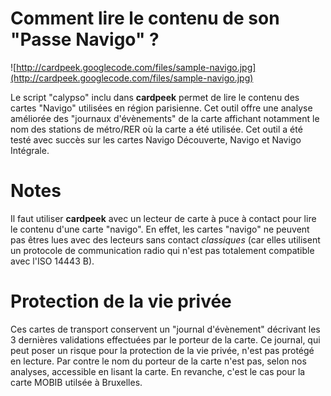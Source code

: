 # Comment lire le contenu de son "Passe Navigo" ? #

![http://cardpeek.googlecode.com/files/sample-navigo.jpg](http://cardpeek.googlecode.com/files/sample-navigo.jpg)

Le script "calypso" inclu dans **cardpeek** permet de lire le contenu des cartes "Navigo" utilisées en région parisienne. Cet outil offre une analyse améliorée des "journaux d'évènements" de la carte affichant notamment le nom des stations de métro/RER où la carte a été utilisée. Cet outil a été testé avec succès sur les cartes Navigo Découverte, Navigo et Navigo Intégrale.

# Notes #

Il faut utiliser **cardpeek** avec un lecteur de carte à puce à contact pour lire le contenu d'une carte "navigo". En effet, les cartes "navigo" ne peuvent pas êtres lues avec des lecteurs sans contact _classiques_ (car elles utilisent un protocole de communication radio qui n'est pas totalement compatible avec l'ISO 14443 B).

# Protection de la vie privée #

Ces cartes de transport conservent un "journal d'évènement" décrivant les 3 dernières validations effectuées par le porteur de la carte. Ce journal, qui peut poser un risque pour la protection de la vie privée, n'est pas protégé en lecture.
Par contre le nom du porteur de la carte n'est pas, selon nos analyses, accessible en lisant la carte. En revanche, c'est le cas pour la carte MOBIB utilsée à Bruxelles.